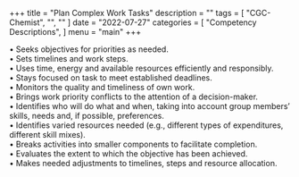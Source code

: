 +++
title = "Plan Complex Work Tasks"
description = ""
tags = [
    "CGC-Chemist",
    "",
    ""
]
date = "2022-07-27"
categories = [
    "Competency Descriptions",
]
menu = "main"
+++

• Seeks objectives for priorities as needed.  
• Sets timelines and work steps.  
• Uses time, energy and available resources efficiently and responsibly.  
• Stays focused on task to meet established deadlines.  
• Monitors the quality and timeliness of own work.  
• Brings work priority conflicts to the attention of a decision-maker.  
• Identifies who will do what and when, taking into account group members’ skills, needs and, if possible, preferences.  
• Identifies varied resources needed (e.g., different types of expenditures, different skill mixes).  
• Breaks activities into smaller components to facilitate completion.  
• Evaluates the extent to which the objective has been achieved.  
• Makes needed adjustments to timelines, steps and resource allocation.  

